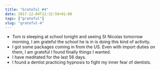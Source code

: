```yaml
---
title: "Grateful #4"
date: 2017-12-04T12:32:59+01:00
tags: ["grateful"]
slug: "grateful-4"
---
```


- Tom is sleeping at school tonight and seeing St Nicolas tomorrow morning, I am grateful the school he is in is doing this kind of activity.
- I got some packages coming in from the US. Even with import duties on them, I am grateful I found finally things I wanted.
- I have meditated for the last 56 days.
- I found a dentist practicing hypnosis to fight my inner fear of dentists.

